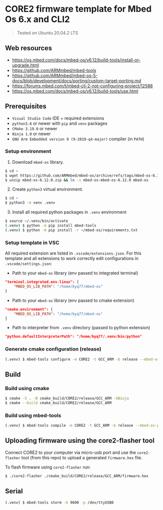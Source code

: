 # CORE2 firmware template for Mbed Os 6.x and CLI2

> Tested on Ubuntu 20.04.2 LTS

## Web resources
- https://os.mbed.com/docs/mbed-os/v6.12/build-tools/install-or-upgrade.html
- https://github.com/ARMmbed/mbed-tools
- https://github.com/ARMmbed/mbed-os-5-docs/blob/development/docs/porting/custom-target-porting.md
- https://forums.mbed.com/t/mbed-cli-2-not-configuring-project/12588
- https://os.mbed.com/docs/mbed-os/v6.12/build-tools/use.html

## Prerequisites
- `Visual Studio Code` IDE + required extensions
- `python3.6` or newer with `pip` and `venv` packages
- `CMake 3.19.0` or newer
- `Ninja 1.0` or newer
- `GNU Arm Embedded version 9 (9-2019-q4-major)` compiler (in `PATH`)

### Setup environment
1. Download `mbed-os` library.

```bash
$ cd ~
$ wget https://github.com/ARMmbed/mbed-os/archive/refs/tags/mbed-os-6.12.0.zip
$ unzip mbed-os-6.12.0.zip && ln -s mbed-os-mbed-os-6.12.0 mbed-os
```

2. Create `python3` virtual environment.

```bash
$ cd ~
$ python3 -m venv .venv
```

3. Install all required python packages in `.venv` environment

```bash
$ source ~/.venv/bin/activate
(.venv) $ python -m pip install mbed-tools
(.venv) $ python -m pip install -r ~/mbed-os/requirements.txt 
```

### Setup template in VSC

All required extension are listed in `.vscode/extensions.json`. 
For this template and all extensions to work correctly edit configurations in `.vscode/settings.json`:

* Path to your `mbed-os` library (env passed to integrated terminal)
```json
"terminal.integrated.env.linux": {
    "MBED_OS_LIB_PATH": "/home/byq77/mbed-os"
}
```

* Path to your `mbed-os` library (env passed to cmake extension)
```json
"cmake.environment": {
    "MBED_OS_LIB_PATH": "/home/byq77/mbed-os"
}
```

* Path to interpreter from `.venv` directory (passed to python extension)
```json
"python.defaultInterpreterPath": "/home/byq77/.venv/bin/python"
```

### Generate cmake configuration (release)
```bash
(.venv) $ mbed-tools configure -m CORE2 -t GCC_ARM -b release --mbed-os-path $MBED_OS_LIB_PATH
```

## Build

### Build using cmake
```bash
$ cmake -S . -B cmake_build/CORE2/release/GCC_ARM -GNinja
$ cmake --build cmake_build/CORE2/release/GCC_ARM
```

### Build using mbed-tools 
```bash
(.venv) $ mbed-tools compile -m CORE2 -t GCC_ARM -b release --mbed-os-path $MBED_OS_LIB_PATH
```

## Uploading firmware using the core2-flasher tool
Connect CORE2 to your computer via micro-usb port and use the `core2-flasher` tool (from this repo) to upload a generated `firmware.hex` file.

To flash firmware using `core2-flasher` run:
```bash
$ ./core2-flasher ./cmake_build/CORE2/release/GCC_ARM/firmware.hex
```

## Serial

```bash
(.venv) $ mbed-tools sterm -b 9600 -p /dev/ttyUSB0
```